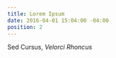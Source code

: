 ```yaml
---
title: Lorem Ipsum
date: 2016-04-01 15:04:00 -04:00
position: 2
---
```


Sed Cursus, *Velorci Rhoncus*